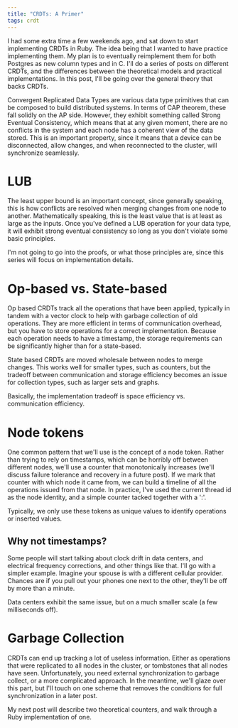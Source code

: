```yaml
---
title: "CRDTs: A Primer"
tags: crdt
---
```

I had some extra time a few weekends ago, and sat down to start implementing CRDTs in Ruby. The idea being that I wanted to have practice implementing them. My plan is to eventually reimplement them for both Postgres as new column types and in C. I'll do a series of posts on different CRDTs, and the differences between the theoretical models and practical implementations. In this post, I'll be going over the general theory that backs CRDTs.

Convergent Replicated Data Types are various data type primitives that can be composed to build distributed systems. In terms of CAP theorem, these fall solidly on the AP side. However, they exhibit something called Strong Eventual Consistency, which means that at any given moment, there are no conflicts in the system and each node has a coherent view of the data stored. This is an important property, since it means that a device can be disconnected, allow changes, and when reconnected to the cluster, will synchronize seamlessly.

# LUB

The least upper bound is an important concept, since generally speaking, this is how conflicts are resolved when merging changes from one node to another. Mathematically speaking, this is the least value that is at least as large as the inputs. Once you've defined a LUB operation for your data type, it will exhibit strong eventual consistency so long as you don't violate some basic principles.

I'm not going to go into the proofs, or what those principles are, since this series will focus on implementation details.

# Op-based vs. State-based

Op based CRDTs track all the operations that have been applied, typically in tandem with a vector clock to help with garbage collection of old operations. They are more efficient in terms of communication overhead, but you have to store operations for a correct implementation. Because each operation needs to have a timestamp, the storage requirements can be significantly higher than for a state-based.

State based CRDTs are moved wholesale between nodes to merge changes. This works well for smaller types, such as counters, but the tradeoff between communication and storage efficiency becomes an issue for collection types, such as larger sets and graphs.

Basically, the implementation tradeoff is space efficiency vs. communication efficiency.

# Node tokens

One common pattern that we'll use is the concept of a node token. Rather than trying to rely on timestamps, which can be horribly off between different nodes, we'll use a counter that monotonically increases (we'll discuss failure tolerance and recovery in a future post). If we mark that counter with which node it came from, we can build a timeline of all the operations issued from that node. In practice, I've used the current thread id as the node identity, and a simple counter tacked together with a ':'.

Typically, we only use these tokens as unique values to identify operations or inserted values.

## Why not timestamps?

Some people will start talking about clock drift in data centers, and electrical frequency corrections, and other things like that. I'll go with a simpler example. Imagine your spouse is with a different cellular provider. Chances are if you pull out your phones one next to the other, they'll be off by more than a minute.

Data centers exhibit the same issue, but on a much smaller scale (a few milliseconds off).

# Garbage Collection

CRDTs can end up tracking a lot of useless information. Either as operations that were replicated to all nodes in the cluster, or tombstones that all nodes have seen. Unfortunately, you need external synchronization to garbage collect, or a more complicated approach. In the meantime, we'll glaze over this part, but I'll touch on one scheme that removes the conditions for full synchronization in a later post.

My next post will describe two theoretical counters, and walk through a Ruby implementation of one.
